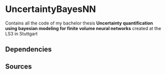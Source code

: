 # UncertaintyBayesNN
Contains all the code of my bachelor thesis **Uncertainty quantification using bayesian modeling for finite volume neural networks** created at the LS3 in Stuttgart

## Dependencies

## Sources
